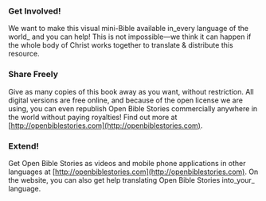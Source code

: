 ### Get Involved!

We want to make this visual mini-Bible available in_every language of the world_ and you can help! This is not impossible—we think it can happen if the whole body of Christ works together to translate & distribute this resource.
### Share Freely

Give as many copies of this book away as you want, without restriction. All digital versions are free online, and because of the open license we are using, you can even republish Open Bible Stories commercially anywhere in the world without paying royalties! Find out more at [http://openbiblestories.com](http://openbiblestories.com).

### Extend!

Get Open Bible Stories as videos and mobile phone applications in other languages at [http://openbiblestories.com](http://openbiblestories.com). On the website, you can also get help translating Open Bible Stories into_your_ language.
